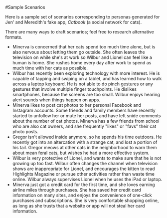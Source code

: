 #Sample Scenarios

Here is a sample set of scenarios corresponding to personas generated for Jen' and Meredith's fake app, *Catbook* (a social network for cats).

There are many ways to draft scenarios; feel free to research alternative formats. 

- Minerva is concerned that her cats spend too much time alone, but is also nervous about letting them go outside. She often leaves the television on while she's at work so Wilbur and Lionel can feel like a human is home. She rushes home every day after work to spend as much time with her cats as possible.
- Wilbur has recently been exploring technology with more interest. He is capable of tapping and swiping on a tablet, and has learned how to walk across a laptop keyboard. He is not able to do pinch gestures or any gestures that involve multiple finger touchpoints. He dislikes smartphones, because the screens are too small. Wilbur enjoys hearing alert sounds when things happen on apps.
- Minerva likes to post cat photos to her personal Facebook and Instagram accounts. Some friends and family members have recently started to unfollow her or mute her posts, and have left snide comments about the number of cat photos. Minerva has a few friends from school who are also cat owners, and she frequently "likes" or "favs" their cat photo posts.
- Gregor isn't allowed inside anymore, so he spends his time outdoors. He recently got into an altercation with a strange cat, and lost a portion of his tail. Gregor meows at other cats in the neighborhood to warn them about mean feral cats, but wishes he had a more effective system.
- Wilbur is very protective of Lionel, and wants to make sure that he is not growing up too fast. Wilbur often changes the channel when television shows are inappropriate for Lionel, and encourages the kitten to read Highlights Magazine or pursue other activities rather than waste time online. Wilbur always supervises Lionel when he uses the iPad or laptop.
- Minerva just got a credit card for the first time, and she loves earning airline miles through purchases. She has saved her credit card information on many sites, and enjoys the convenience of one-click purchases and subscriptions. She is very comfortable shopping online, as long as she trusts that a website or app will not steal her card information.
 